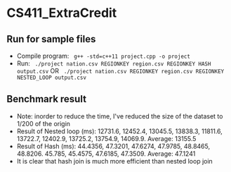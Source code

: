 # CS411_ExtraCredit

## Run for sample files
- Compile program: ``` g++ -std=c++11 project.cpp -o project```
- Run: ``` ./project nation.csv REGIONKEY region.csv REGIONKEY HASH output.csv``` OR ``` ./project nation.csv REGIONKEY region.csv REGIONKEY NESTED_LOOP output.csv```

## Benchmark result
- Note: inorder to reduce the time, I've reduced the size of the dataset to 1/200 of the origin
- Result of Nested loop (ms): 12731.6, 12452.4, 13045.5, 13838.3, 11811.6, 13722.7, 12402.9, 13725.2, 13754.9, 14069.9. Average: 13155.5
- Result of Hash (ms): 44.4356, 47.3201, 47.6274, 47.9785, 48.8465, 48.8206. 45.785, 45.4575, 47.6185, 47.3509. Average: 47.1241
- It is clear that hash join is much more efficient than nested loop join
